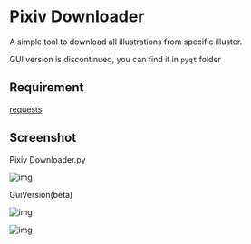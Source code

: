 # Pixiv Downloader

A simple tool to download all illustrations from specific illuster.

GUI version is discontinued, you can find it in `pyqt` folder

## Requirement

[requests](http://docs.python-requests.org/)


## Screenshot

Pixiv Downloader.py

![img](https://raw.github.com/bebound/Pixiv/master/ScreenShot/1.png)

GuiVersion(beta)

![img](https://raw.github.com/bebound/Pixiv/master/ScreenShot/GUI2.png)

![img](https://raw.github.com/bebound/Pixiv/master/ScreenShot/GUI1.png)

